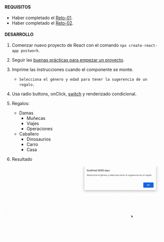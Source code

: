 #### REQUISITOS
- Haber completado el [Reto-01](../Reto-01).
- Haber completado el [Reto-02](../Reto-02).

#### DESARROLLO

1. Comenzar nuevo proyecto de React con el comando `npx create-react-app postwork`.

2. Seguir las [buenas prácticas para empezar un proyecto](../../BuenasPracticas/EmpezandoProyectos/Readme.md).

3. Imprime las instrucciones cuando el componente se monte.
	- `Selecciona el género y edad para tener la sugerencia de un regalo.`

4. Usa radio buttons, onClick, [switch](https://www.w3schools.com/js/js_switch.asp) y renderizado condicional.

5. Regalos:
	- Damas
		- Muñecas
		- Viajes
		- Operaciones
	- Caballero
		- Dinosaurios
		- Carro
		- Casa

6. Resultado
<img src="./public/resultado.gif">

